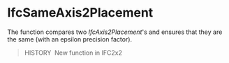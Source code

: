 # IfcSameAxis2Placement

The function compares two _IfcAxis2Placement_'s and ensures that they are the same (with an epsilon precision factor).

> HISTORY&nbsp; New function in IFC2x2
